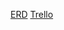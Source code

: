 [ERD](https://i.imgur.com/d0gt04u.png)
[Trello](https://trello.com/b/gfJs0MVO/thoughts-planning-project-4)

